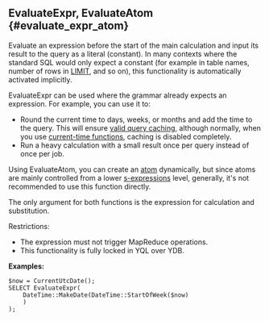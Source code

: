 
## EvaluateExpr, EvaluateAtom {#evaluate_expr_atom}

Evaluate an expression before the start of the main calculation and input its result to the query as a literal (constant). In many contexts where the standard SQL would only expect a constant (for example in table names, number of rows in [LIMIT](../../../syntax/select.md#limit), and so on), this functionality is automatically activated implicitly.

EvaluateExpr can be used where the grammar already expects an expression. For example, you can use it to:

* Round the current time to days, weeks, or months and add the time to the query. This will ensure [valid query caching](../../../syntax/pragma.md#yt.querycachemode), although normally, when you use [current-time functions](#currentutcdate), caching is disabled completely.
* Run a heavy calculation with a small result once per query instead of once per job.

Using EvaluateAtom, you can create an [atom](../../../types/special.md) dynamically, but since atoms are mainly controlled from a lower [s-expressions](/docs/s_expressions/functions) level, generally, it's not recommended to use this function directly.

The only argument for both functions is the expression for calculation and substitution.

Restrictions:

* The expression must not trigger MapReduce operations.
* This functionality is fully locked in YQL over YDB.

**Examples:**
```yql
$now = CurrentUtcDate();
SELECT EvaluateExpr(
    DateTime::MakeDate(DateTime::StartOfWeek($now)
    )
);
```
